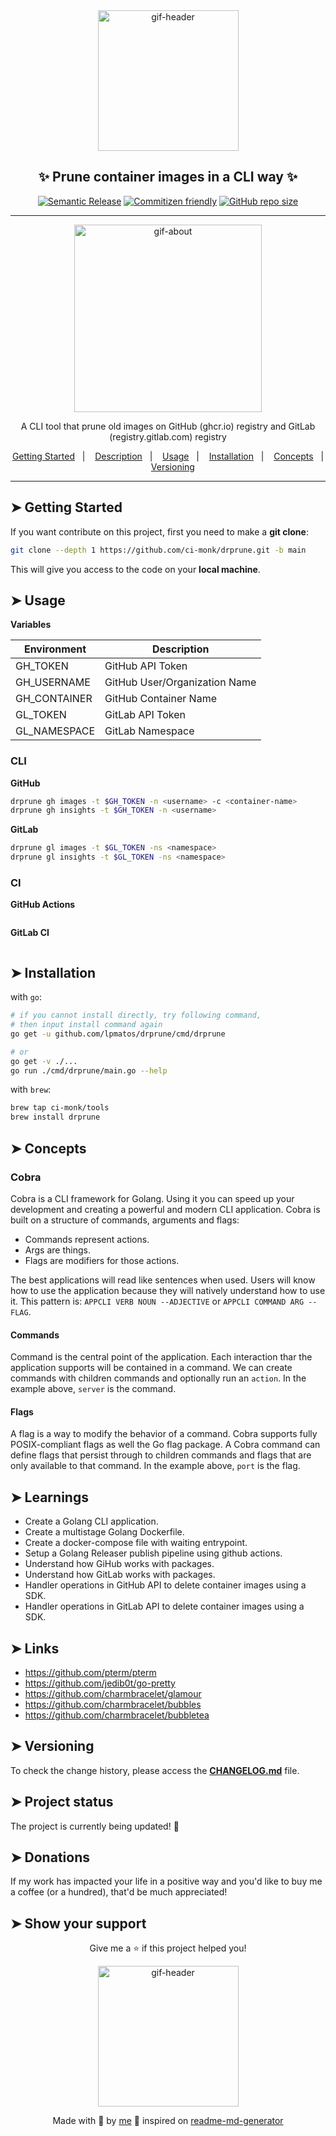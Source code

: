 <div align="center">

<img alt="gif-header" src="https://github.com/lpmatos/personal-resume/blob/main/assets/coding.gif" width="225"/>

<h2>✨ Prune container images in a CLI way ✨</h2>

[![Semantic Release](https://img.shields.io/badge/%20%20%F0%9F%93%A6%F0%9F%9A%80-semantic--release-e10079.svg)]()
[![Commitizen friendly](https://img.shields.io/badge/commitizen-friendly-brightgreen.svg)]()
[![GitHub repo size](https://img.shields.io/github/repo-size/lpmatos/ghcr-prune)](https://github.com/lpmatos/ghcr-prune)

---

<img alt="gif-about" src="https://github.com/lpmatos/personal-resume/blob/main/assets/hey.gif" width="300"/>

<p>A CLI tool that prune old images on GitHub (ghcr.io) registry and GitLab (registry.gitlab.com) registry</p>

<p>
  <a href="#getting-started">Getting Started</a>&nbsp;&nbsp;&nbsp;|&nbsp;&nbsp;&nbsp;
  <a href="#description">Description</a>&nbsp;&nbsp;&nbsp;|&nbsp;&nbsp;&nbsp;
  <a href="#usage">Usage</a>&nbsp;&nbsp;&nbsp;|&nbsp;&nbsp;&nbsp;
  <a href="#installation">Installation</a>&nbsp;&nbsp;&nbsp;|&nbsp;&nbsp;&nbsp;
  <a href="#concepts">Concepts</a>&nbsp;&nbsp;&nbsp;|&nbsp;&nbsp;&nbsp;
  <a href="#versioning">Versioning</a>
</p>

</div>

---

## ➤ Getting Started <a name = "getting-started"></a>

If you want contribute on this project, first you need to make a **git clone**:

```bash
git clone --depth 1 https://github.com/ci-monk/drprune.git -b main
```

This will give you access to the code on your **local machine**.

## ➤ Usage <a name = "usage"></a>

**Variables**

| Environment  	| Description                   	|
|--------------	|-------------------------------	|
| GH_TOKEN     	| GitHub API Token              	|
| GH_USERNAME  	| GitHub User/Organization Name 	|
| GH_CONTAINER 	| GitHub Container Name         	|
| GL_TOKEN     	| GitLab API Token              	|
| GL_NAMESPACE 	| GitLab Namespace              	|

### CLI

**GitHub**

```bash
drprune gh images -t $GH_TOKEN -n <username> -c <container-name>
drprune gh insights -t $GH_TOKEN -n <username>
```

**GitLab**

```bash
drprune gl images -t $GL_TOKEN -ns <namespace>
drprune gl insights -t $GL_TOKEN -ns <namespace>
```

### CI

**GitHub Actions**

```yaml

```

**GitLab CI**

```yaml

```

## ➤ Installation <a name = "installation"></a>

with `go`:

```bash
# if you cannot install directly, try following command,
# then input install command again
go get -u github.com/lpmatos/drprune/cmd/drprune

# or
go get -v ./...
go run ./cmd/drprune/main.go --help
```

with `brew`:

```bash
brew tap ci-monk/tools
brew install drprune
```

## ➤ Concepts <a name = "concepts"></a>

### Cobra

Cobra is a CLI framework for Golang. Using it you can speed up your development and creating a powerful and modern CLI application. Cobra is built on a structure of commands, arguments and flags:

- Commands represent actions.
- Args are things.
- Flags are modifiers for those actions.

The best applications will read like sentences when used. Users will know how to use the application because they will natively understand how to use it. This pattern is: `APPCLI VERB NOUN --ADJECTIVE` or `APPCLI COMMAND ARG --FLAG`.

#### Commands

Command is the central point of the application. Each interaction thar the application supports will be contained in a command. We can create commands with children commands and optionally run an `action`. In the example above, `server` is the command.

#### Flags

A flag is a way to modify the behavior of a command. Cobra supports fully POSIX-compliant flags as well the Go flag package. A Cobra command can define flags that persist through to children commands and flags that are only available to that command. In the example above, `port` is the flag.

## ➤ Learnings <a name = "learnings"></a>

- Create a Golang CLI application.
- Create a multistage Golang Dockerfile.
- Create a docker-compose file with waiting entrypoint.
- Setup a Golang Releaser publish pipeline using github actions.
- Understand how GiHub works with packages.
- Understand how GitLab works with packages.
- Handler operations in GitHub API to delete container images using a SDK.
- Handler operations in GitLab API to delete container images using a SDK.

## ➤ Links <a name = "links"></a>

- https://github.com/pterm/pterm
- https://github.com/jedib0t/go-pretty
- https://github.com/charmbracelet/glamour
- https://github.com/charmbracelet/bubbles
- https://github.com/charmbracelet/bubbletea

## ➤ Versioning <a name = "versioning"></a>

To check the change history, please access the [**CHANGELOG.md**](CHANGELOG.md) file.

## ➤ Project status <a name = "project-status"></a>

The project is currently being updated! 👾

## ➤ Donations <a name = "donations"></a>

If my work has impacted your life in a positive way and you'd like to buy me a coffee (or a hundred), that'd be much appreciated!

## ➤ Show your support <a name = "show-your-support"></a>

<div align="center">

Give me a ⭐️ if this project helped you!

<img alt="gif-header" src="https://www.icegif.com/wp-content/uploads/baby-yoda-bye-bye-icegif.gif" width="225"/>

Made with 💜 by [me](https://github.com/lpmatos) 👋 inspired on [readme-md-generator](https://github.com/kefranabg/readme-md-generator)

</div>

